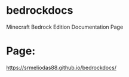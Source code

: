 # bedrockdocs
Minecraft Bedrock Edition Documentation Page

# Page:

https://srmeliodas88.github.io/bedrockdocs/
